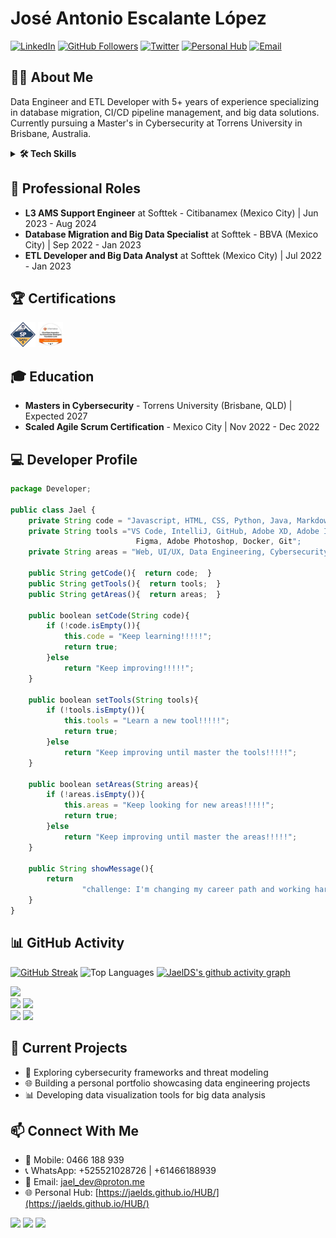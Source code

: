 # José Antonio Escalante López

[![LinkedIn](https://img.shields.io/badge/-Jael-blue?style=flat-square&logo=Linkedin&logoColor=white&link=https://www.linkedin.com/in/jaelds/)](https://www.linkedin.com/in/jaelds/)
[![GitHub Followers](https://img.shields.io/github/followers/JaelDS?style=social)](https://github.com/JaelDS)
[![Twitter](https://img.shields.io/twitter/follow/El_estudiante00?style=social)](https://twitter.com/El_estudiante00)
[![Personal Hub](https://img.shields.io/badge/Personal-HUB-blue)](https://jaelds.github.io/HUB/)
[![Email](https://img.shields.io/badge/Email-jael__dev%40proton.me-red)](mailto:jael_dev@proton.me)

## 👨‍💻 About Me

Data Engineer and ETL Developer with 5+ years of experience specializing in database migration, CI/CD pipeline management, and big data solutions. Currently pursuing a Master's in Cybersecurity at Torrens University in Brisbane, Australia.

<details>
  <summary><b>🛠️ Tech Skills</b></summary>
  <br>
  
  - **Programming**: Python, SQL, Shell Scripting, Spark, Java, Javascript, HTML, CSS
  - **ETL Tools**: Informatica PowerCenter (IPC), Ab Initio, Datio
  - **Cloud & Big Data**: Google Cloud Platform (BigQuery, BigTable), Hadoop, HDFS, YARN
  - **Databases**: Oracle, Teradata, Hive
  - **Cybersecurity**: Kerberos, CyberArk, encryption, permissions management
  - **Project Management**: Agile, Scrum, Jira, CI/CD (Jenkins, Bitbucket)
  - **Tools**: VS Code, IntelliJ, GitHub, Adobe XD, Adobe Illustrator, Figma, Adobe Photoshop, Docker, Git
</details>

## 🚀 Professional Roles

- **L3 AMS Support Engineer** at Softtek - Citibanamex (Mexico City) | Jun 2023 - Aug 2024
- **Database Migration and Big Data Specialist** at Softtek - BBVA (Mexico City) | Sep 2022 - Jan 2023
- **ETL Developer and Big Data Analyst** at Softtek (Mexico City) | Jul 2022 - Jan 2023

## 🏆 Certifications

<a href="https://www.credly.com/badges/47e717f7-fd7e-400d-9f50-eba031f53618/linked_in?t=rn77jd"><img src="https://github.com/JaelDS/JaelDS/blob/main/img/certified-safe-5-practitioner.png" height="40" alt="SAFe 5 Practitioner"/></a>
<a href="https://www.informatica.com/mx/products/cloud-integration.html"><img src="https://github.com/JaelDS/JaelDS/blob/main/img/IICSS.png" height="40" alt="Cloud Data Integration for PowerCenter Developers"/></a>

## 🎓 Education

- **Masters in Cybersecurity** - Torrens University (Brisbane, QLD) | Expected 2027
- **Scaled Agile Scrum Certification** - Mexico City | Nov 2022 - Dec 2022

## 💻 Developer Profile

```javascript
package Developer;

public class Jael {
    private String code = "Javascript, HTML, CSS, Python, Java, Markdown";
    private String tools ="VS Code, IntelliJ, GitHub, Adobe XD, Adobe Illustrator, 
                            Figma, Adobe Photoshop, Docker, Git";
    private String areas = "Web, UI/UX, Data Engineering, Cybersecurity, ETL";
    
    public String getCode(){  return code;  }
    public String getTools(){  return tools;  }
    public String getAreas(){  return areas;  }
    
    public boolean setCode(String code){
        if (!code.isEmpty()){
            this.code = "Keep learning!!!!!";
            return true;
        }else
            return "Keep improving!!!!!";
    }

    public boolean setTools(String tools){
        if (!tools.isEmpty()){
            this.tools = "Learn a new tool!!!!!";
            return true;
        }else
            return "Keep improving until master the tools!!!!!";
    }

    public boolean setAreas(String areas){
        if (!areas.isEmpty()){
            this.areas = "Keep looking for new areas!!!!!";
            return true;
        }else
            return "Keep improving until master the areas!!!!!";
    }

    public String showMessage(){
        return
                "challenge: I'm changing my career path and working hard to achieve my dreams!!!!!";
    }
}
```

## 📊 GitHub Activity

[![GitHub Streak](https://github-readme-streak-stats.herokuapp.com/?user=JaelDS&theme=radical)](https://github.com/DenverCoder1/github-readme-streak-stats)
![Top Languages](https://github-readme-stats.vercel.app/api/top-langs/?username=JaelDS&layout=compact&theme=radical)
[![JaelDS's github activity graph](https://github-readme-activity-graph.vercel.app/graph?username=JaelDS&theme=github-compact)](https://github.com/ashutosh00710/github-readme-activity-graph)

<img src="https://github-profile-summary-cards.vercel.app/api/cards/profile-details?username=JaelDS&theme=radical" />

<div>
  <img src="https://github-profile-summary-cards.vercel.app/api/cards/repos-per-language?username=JaelDS&theme=radical" />
  <img src="https://github-profile-summary-cards.vercel.app/api/cards/most-commit-language?username=JaelDS&theme=radical" />
</div>

<div>
  <img src="https://github-profile-summary-cards.vercel.app/api/cards/stats?username=JaelDS&theme=radical" />
  <img src="https://github-profile-summary-cards.vercel.app/api/cards/productive-time?username=JaelDS&theme=radical" />
</div>

## 🔭 Current Projects

- 🔐 Exploring cybersecurity frameworks and threat modeling
- 🌐 Building a personal portfolio showcasing data engineering projects
- 📊 Developing data visualization tools for big data analysis

## 📫 Connect With Me

- 📱 Mobile: 0466 188 939
- 📞 WhatsApp: +525521028726 | +61466188939
- 📧 Email: [jael_dev@proton.me](mailto:jael_dev@proton.me)
- 🌐 Personal Hub: [https://jaelds.github.io/HUB/](https://jaelds.github.io/HUB/)

<a href="https://github.com/JaelDS"><img src="http://ForTheBadge.com/images/badges/built-with-love.svg" /></a>
<a href="#"><img src="https://img.shields.io/badge/Made%20with-Markdown-1f425f.svg" /></a>
<a href="mailto:n22j14.je@gmail.com" data-ajax="false"><img src="https://img.shields.io/badge/Ask%20me-anything-1abc9c.svg" /></a>
